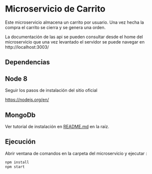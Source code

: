 Microservicio de Carrito
=

Este microservicio almacena un carrito por usuario. Una vez hecha la compra el carrito se cierra y se genera una orden.

La documentación de las api se pueden consultar desde el home del microservicio
que una vez levantado el servidor se puede navegar en http://localhost:3003/

Dependencias
-

Node 8
-

Seguir los pasos de instalación del sitio oficial

<https://nodejs.org/en/>

MongoDb
-

Ver tutorial de instalación en [README.md](../README.md) en la raíz.

Ejecución
-

Abrir ventana de comandos en la carpeta del microservicio y ejecutar :

```bash
npm install
npm start
```
